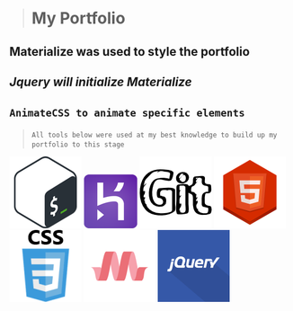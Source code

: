 > # **My Portfolio**

**Materialize was used to style the portfolio**
---
_Jquery will initialize Materialize_
---
`AnimateCSS to animate specific elements`
---

> `All tools below were used at my best knowledge to build up my portfolio to this stage`

![](assets/images/bash.png) ![](assets/images/heroku.png) ![](assets/images/Git2.png) ![](assets/images/html5.png)![](assets/images/css.png) ![](assets/images/materialize.png) ![](assets/images/jquery.png)
